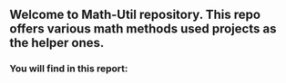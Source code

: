 ## Welcome to Math-Util repository. This repo offers various math methods used projects as the helper ones.

### You will find in this report:

